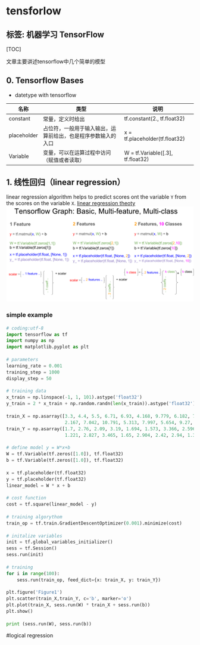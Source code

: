# tensforlow 

标签: 机器学习 TensorFlow
---
[TOC]

文章主要讲述tensorflow中几个简单的模型



## 0. Tensorflow Bases
+ datetype with tensorflow

| 名称 | 类型 | 说明 |
| --- |--- |---- |
| constant | 常量，定义时给出 | tf.constant(2., tf.float32)
|placeholder|占位符，一般用于输入输出，运算前给出，也是程序参数输入的入口|x = tf.placeholder(tf.float32)|
|Variable|变量，可以在运算过程中访问（赋值或者读取）|W = tf.Variable([.3], tf.float32)|


 
## 1. 线性回归（linear regression）

linear regression algorithm helps to predict scores ont the variable `Y` from the scores on the variable `X`. 
[linear regression theoty](https://www.zybuluo.com/irving512/note/761819)
![cheatsheet](tensorflow_cheatsheet_1.png)

### simple example
```python
# coding:utf-8
import tensorflow as tf
import numpy as np
import matplotlib.pyplot as plt

# parameters
learning_rate = 0.001
training_step = 1000
display_step = 50

# training data 
x_train = np.linspace(-1, 1, 101).astype('float32')
y_train = 2 * x_train + np.random.randn(len(x_train)).astype('float32') * 0.33

train_X = np.asarray([3.3, 4.4, 5.5, 6.71, 6.93, 4.168, 9.779, 6.182, 7.59,
                      2.167, 7.042, 10.791, 5.313, 7.997, 5.654, 9.27, 3.1])
train_Y = np.asarray([1.7, 2.76, 2.09, 3.19, 1.694, 1.573, 3.366, 2.596, 2.53,
                      1.221, 2.827, 3.465, 1.65, 2.904, 2.42, 2.94, 1.3])

# define model y = W*x+b
W = tf.Variable(tf.zeros([1.0]), tf.float32)
b = tf.Variable(tf.zeros([1.0]), tf.float32)

x = tf.placeholder(tf.float32)
y = tf.placeholder(tf.float32)
linear_model = W * x + b

# cost function 
cost = tf.square(linear_model - y)

# training algorythom
train_op = tf.train.GradientDescentOptimizer(0.001).minimize(cost)

# initalize variables
init = tf.global_variables_initializer()
sess = tf.Session()
sess.run(init)

# training
for i in range(100):
    sess.run(train_op, feed_dict={x: train_X, y: train_Y})

plt.figure('Figure1')
plt.scatter(train_X,train_Y, c='b', marker='o')
plt.plot(train_X, sess.run(W) * train_X + sess.run(b))
plt.show()

print (sess.run(W), sess.run(b))
```


#logical regression 